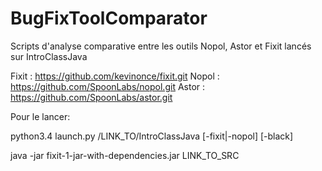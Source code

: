 # BugFixToolComparator
Scripts d'analyse comparative entre les outils Nopol, Astor et Fixit lancés sur IntroClassJava

Fixit : https://github.com/kevinonce/fixit.git
Nopol : https://github.com/SpoonLabs/nopol.git
Astor : https://github.com/SpoonLabs/astor.git

Pour le lancer:

python3.4 launch.py /LINK_TO/IntroClassJava [-fixit|-nopol] [-black]


java -jar fixit-1-jar-with-dependencies.jar LINK_TO_SRC
